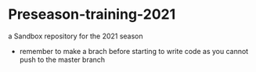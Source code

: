 # Preseason-training-2021
a Sandbox repository for the 2021 season
* remember to make a brach before starting to write code as you cannot push to the master branch
